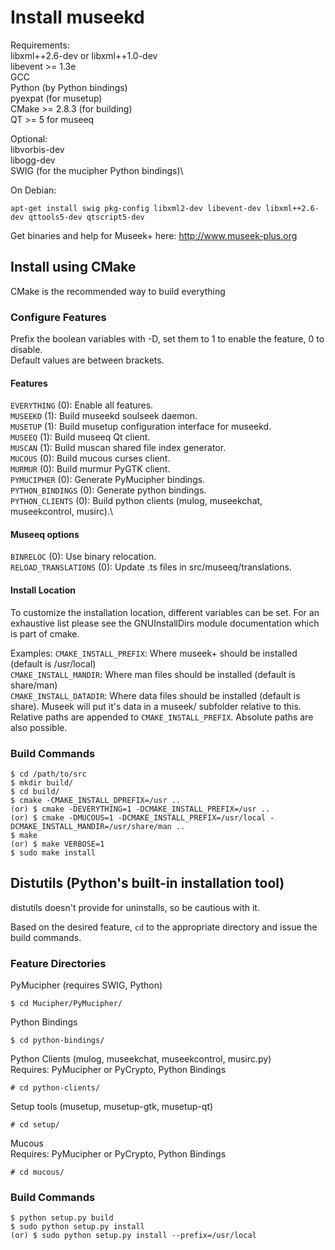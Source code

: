 # Install museekd

Requirements:\
libxml++2.6-dev or libxml++1.0-dev\
libevent >= 1.3e\
GCC\
Python (by Python bindings)\
pyexpat (for musetup)\
CMake >= 2.8.3 (for building)\
QT >= 5 for museeq

Optional:\
libvorbis-dev\
libogg-dev\
SWIG (for the mucipher Python bindings)\

On Debian:
```shell
apt-get install swig pkg-config libxml2-dev libevent-dev libxml++2.6-dev qttools5-dev qtscript5-dev
```

Get binaries and help for Museek+ here: http://www.museek-plus.org


## Install using CMake

CMake is the recommended way to build everything

### Configure Features

Prefix the boolean variables with -D, set them to 1 to enable the feature, 0 to disable.\
Default values are between brackets.

#### Features
`EVERYTHING` (0): Enable all features.\
`MUSEEKD` (1): Build museekd soulseek daemon.\
`MUSETUP` (1): Build musetup configuration interface for museekd.\
`MUSEEQ` (1):  Build museeq Qt client.\
`MUSCAN` (1):  Build muscan shared file index generator.\
`MUCOUS` (0):  Build mucous curses client.\
`MURMUR` (0):  Build murmur PyGTK client.\
`PYMUCIPHER` (0):      Generate PyMucipher bindings.\
`PYTHON_BINDINGS` (0): Generate python bindings.\
`PYTHON_CLIENTS` (0):  Build python clients (mulog, museekchat, museekcontrol, musirc).\

#### Museeq options
  `BINRELOC` (0): Use binary relocation.\
  `RELOAD_TRANSLATIONS` (0): Update .ts files in src/museeq/translations.

#### Install Location

To customize the installation location, different variables can be set. For an exhaustive list please see the GNUInstallDirs module documentation which is part of cmake.

Examples:
`CMAKE_INSTALL_PREFIX`: Where museek+ should be installed (default is /usr/local)\
`CMAKE_INSTALL_MANDIR`: Where man files should be installed (default is share/man)\
`CMAKE_INSTALL_DATADIR`: Where data files should be installed (default is share). Museek will put it's data in a museek/ subfolder relative to this.\
Relative paths are appended to `CMAKE_INSTALL_PREFIX`. Absolute paths are also possible.

### Build Commands

```shell
$ cd /path/to/src
$ mkdir build/
$ cd build/
$ cmake -CMAKE_INSTALL_DPREFIX=/usr ..
(or) $ cmake -DEVERYTHING=1 -DCMAKE_INSTALL_PREFIX=/usr ..
(or) $ cmake -DMUCOUS=1 -DCMAKE_INSTALL_PREFIX=/usr/local -DCMAKE_INSTALL_MANDIR=/usr/share/man ..
$ make
(or) $ make VERBOSE=1
$ sudo make install
```

## Distutils (Python's built-in installation tool)

distutils doesn't provide for uninstalls, so be cautious with it.

Based on the desired feature, `cd` to the appropriate directory and issue the build commands.

### Feature Directories

PyMucipher (requires SWIG, Python)
```shell
$ cd Mucipher/PyMucipher/
```
Python Bindings
```shell
$ cd python-bindings/
```
Python Clients (mulog, museekchat, museekcontrol, musirc.py)\
Requires: PyMucipher or PyCrypto, Python Bindings
```shell
# cd python-clients/
```
Setup tools (musetup, musetup-gtk, musetup-qt)
```shell
# cd setup/
```
Mucous\
Requires: PyMucipher or PyCrypto, Python Bindings
```shell
# cd mucous/
```

### Build Commands

```shell
$ python setup.py build
$ sudo python setup.py install
(or) $ sudo python setup.py install --prefix=/usr/local
```
